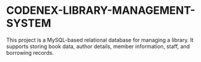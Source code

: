 # CODENEX-LIBRARY-MANAGEMENT-SYSTEM
This project is a MySQL-based relational database for managing a library. It supports storing book data, author details, member information, staff, and borrowing records.
